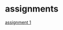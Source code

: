 # assignments


[assignment 1](https://github.com/zqr544133141/assignments/blob/master/Assignment%201.ipynb)
